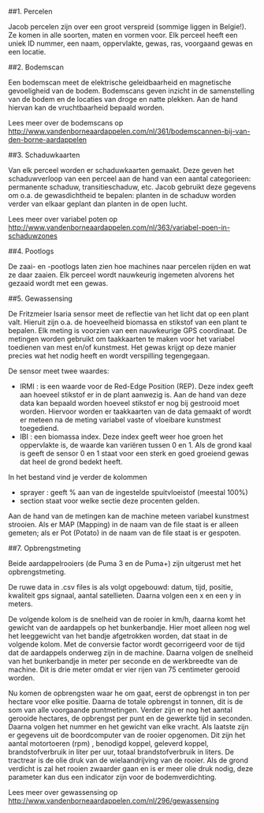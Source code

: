 ##1. Percelen

Jacob percelen zijn over een groot verspreid (sommige liggen in Belgie!). Ze komen in alle soorten, maten en vormen voor. Elk perceel heeft een uniek ID nummer, een naam, oppervlakte, gewas, ras, voorgaand gewas en een locatie.

##2. Bodemscan

Een bodemscan meet de elektrische geleidbaarheid en magnetische gevoeligheid van de bodem. Bodemscans geven inzicht in de samenstelling van de bodem en de locaties van droge en natte plekken. Aan de hand hiervan kan de vruchtbaarheid bepaald worden.

Lees meer over de bodemscans op http://www.vandenborneaardappelen.com/nl/361/bodemscannen-bij-van-den-borne-aardappelen

##3. Schaduwkaarten

Van elk perceel worden er schaduwkaarten gemaakt. Deze geven het schaduwverloop van een perceel aan de hand van een aantal categorieen: permanente schaduw, transitieschaduw, etc. Jacob gebruikt deze gegevens om o.a. de gewasdichtheid te bepalen: planten in de schaduw worden verder van elkaar geplant dan planten in de open lucht. 


Lees meer over variabel poten op http://www.vandenborneaardappelen.com/nl/363/variabel-poen-in-schaduwzones

##4. Pootlogs

De zaai- en -pootlogs laten zien hoe machines naar percelen rijden en wat ze daar zaaien. Elk perceel wordt nauwkeurig ingemeten alvorens het gezaaid wordt met een gewas.

##5. Gewassensing

De Fritzmeier Isaria sensor meet de reflectie van het licht dat op een plant valt. Hieruit zijn o.a. de hoeveelheid biomassa en stikstof van een plant te bepalen. Elk meting is voorzien van een nauwkeurige GPS coordinaat. De metingen worden gebruikt om taakkaarten te maken voor het variabel toedienen van mest en/of kunstmest. Het gewas krijgt op deze manier precies wat het nodig heeft en wordt verspilling tegengegaan.

De sensor meet twee waardes:

- IRMI : is een waarde voor de Red-Edge Position (REP). Deze index geeft aan hoeveel stikstof er in de plant aanwezig
is. Aan de hand van deze data kan bepaald worden hoeveel stikstof er nog bij gestrooid moet
worden. Hiervoor worden er taakkaarten van de data gemaakt of wordt er meteen na de
meting variabel vaste of vloeibare kunstmest toegediend.
- IBI : een biomassa index. Deze index geeft weer hoe groen het oppervlakte is, de waarde kan variëren tussen 0 en 1. Als de grond kaal is geeft de sensor 0 en 1 staat voor een sterk en goed groeiend gewas dat heel de grond bedekt heeft.

In het bestand vind je verder de kolommen 

- sprayer : geeft % aan van de ingestelde spuitvloeistof (meestal 100%)
- section staat voor welke sectie deze procenten gelden.

Aan de hand van de metingen kan de machine meteen variabel kunstmest strooien. Als er MAP (Mapping) in de naam van de file staat is er alleen gemeten; als er Pot (Potato) in de naam van de file staat is er gespoten. 

##7. Opbrengstmeting

Beide aardappelrooiers (de Puma 3 en de Puma+) zijn uitgerust met het opbrengstmeting.

De ruwe data in .csv files is als volgt opgebouwd: datum, tijd, positie, kwaliteit gps signaal,
aantal satellieten. Daarna volgen een x en een y in meters.

De volgende kolom is de snelheid van de rooier in km/h, daarna komt het gewicht van de aardappels op het bunkerbandje. Hier moet alleen nog wel het leeggewicht van het bandje afgetrokken worden, dat staat in de volgende kolom. Met de conversie factor wordt gecorrigeerd voor de tijd dat de aardappels onderweg zijn in de machine. Daarna volgen de snelheid van het bunkerbandje in meter per seconde en de werkbreedte van de machine. Dit is drie meter omdat er vier rijen van 75 centimeter gerooid worden.

Nu komen de opbrengsten waar he om gaat, eerst de opbrengst in ton per hectare voor elke positie. Daarna de totale opbrengst in tonnen, dit is de som van alle voorgaande puntmetingen. Verder zijn er nog het aantal gerooide hectares, de opbrengst per punt en de gewerkte tijd in seconden. Daarna volgen het nummer en het gewicht van elke vracht.
Als laatste zijn er gegevens uit de boordcomputer van de rooier opgenomen. Dit zijn het aantal motortoeren (rpm) , benodigd koppel, geleverd koppel, brandstofverbruik in liter per uur, totaal brandstofverbruik in liters. De tractrear is de olie druk van de wielaandrijving van de rooier. Als de grond verdicht is zal het rooien zwaarder gaan en is er meer olie druk nodig, deze parameter kan dus een indicator zijn voor de bodemverdichting.

Lees meer over gewassensing op http://www.vandenborneaardappelen.com/nl/296/gewassensing
